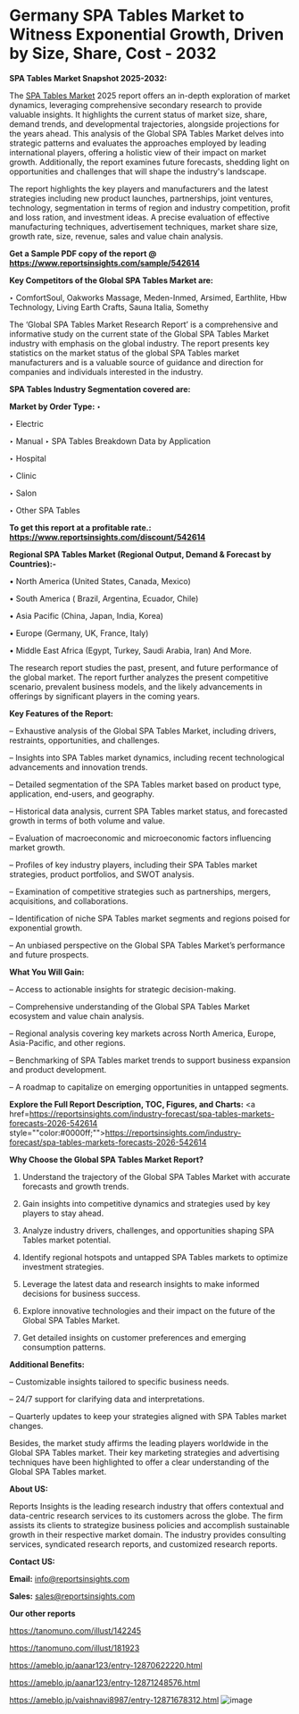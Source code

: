 # Germany SPA Tables Market to Witness Exponential Growth, Driven by Size, Share, Cost - 2032

<strong>SPA Tables Market Snapshot 2025-2032:</strong>

The <a href=https://www.reportsinsights.com/sample/542614>SPA Tables Market</a> 2025 report offers an in-depth exploration of market dynamics, leveraging comprehensive secondary research to provide valuable insights. It highlights the current status of market size, share, demand trends, and developmental trajectories, alongside projections for the years ahead. This analysis of the Global SPA Tables Market delves into strategic patterns and evaluates the approaches employed by leading international players, offering a holistic view of their impact on market growth. Additionally, the report examines future forecasts, shedding light on opportunities and challenges that will shape the industry's landscape.

The report highlights the key players and manufacturers and the latest strategies including new product launches, partnerships, joint ventures, technology, segmentation in terms of region and industry competition, profit and loss ration, and investment ideas. A precise evaluation of effective manufacturing techniques, advertisement techniques, market share size, growth rate, size, revenue, sales and value chain analysis.

<strong>Get a Sample PDF copy of the report @ <a href=https://www.reportsinsights.com/sample/542614 style=color:#0000ff;>https://www.reportsinsights.com/sample/542614</a></strong>

<strong>Key Competitors of the Global SPA Tables Market are:</strong>

‣ ComfortSoul, Oakworks Massage, Meden-Inmed, Arsimed, Earthlite, Hbw Technology, Living Earth Crafts, Sauna Italia, Somethy

The ‘Global SPA Tables Market Research Report’ is a comprehensive and informative study on the current state of the Global SPA Tables Market industry with emphasis on the global industry. The report presents key statistics on the market status of the global SPA Tables market manufacturers and is a valuable source of guidance and direction for companies and individuals interested in the industry.

<strong>SPA Tables Industry Segmentation covered are:</strong>

<strong>Market by Order Type: </strong>
‣ 

‣ Electric

‣ Manual
‣ SPA Tables Breakdown Data by Application

‣ Hospital

‣ Clinic

‣ Salon

‣ Other
SPA Tables

<strong>To get this report at a profitable rate.: <a href=https://www.reportsinsights.com/discount/542614 style=color:#0000ff;>https://www.reportsinsights.com/discount/542614</a></strong>

<strong>Regional SPA Tables Market (Regional Output, Demand &amp; Forecast by Countries):-</strong>

• North America (United States, Canada, Mexico)

• South America ( Brazil, Argentina, Ecuador, Chile)

• Asia Pacific (China, Japan, India, Korea)

• Europe (Germany, UK, France, Italy)

• Middle East Africa (Egypt, Turkey, Saudi Arabia, Iran) And More.

The research report studies the past, present, and future performance of the global market. The report further analyzes the present competitive scenario, prevalent business models, and the likely advancements in offerings by significant players in the coming years.

<strong>Key Features of the Report:</strong>

– Exhaustive analysis of the Global SPA Tables Market, including drivers, restraints, opportunities, and challenges.

– Insights into SPA Tables market dynamics, including recent technological advancements and innovation trends.

– Detailed segmentation of the SPA Tables market based on product type, application, end-users, and geography.

– Historical data analysis, current SPA Tables market status, and forecasted growth in terms of both volume and value.

– Evaluation of macroeconomic and microeconomic factors influencing market growth.

– Profiles of key industry players, including their SPA Tables market strategies, product portfolios, and SWOT analysis.

– Examination of competitive strategies such as partnerships, mergers, acquisitions, and collaborations.

– Identification of niche SPA Tables market segments and regions poised for exponential growth.

– An unbiased perspective on the Global SPA Tables Market’s performance and future prospects.

<strong>What You Will Gain:</strong>

– Access to actionable insights for strategic decision-making.

– Comprehensive understanding of the Global SPA Tables Market ecosystem and value chain analysis.

– Regional analysis covering key markets across North America, Europe, Asia-Pacific, and other regions.

– Benchmarking of SPA Tables market trends to support business expansion and product development.

– A roadmap to capitalize on emerging opportunities in untapped segments.

<strong>Explore the Full Report Description, TOC, Figures, and Charts:</strong>
<a href=https://reportsinsights.com/industry-forecast/spa-tables-markets-forecasts-2026-542614 style=""color:#0000ff;"">https://reportsinsights.com/industry-forecast/spa-tables-markets-forecasts-2026-542614</a>

<strong>Why Choose the Global SPA Tables Market Report?</strong>

1. Understand the trajectory of the Global SPA Tables Market with accurate forecasts and growth trends.

2. Gain insights into competitive dynamics and strategies used by key players to stay ahead.

3. Analyze industry drivers, challenges, and opportunities shaping SPA Tables market potential.

4. Identify regional hotspots and untapped SPA Tables markets to optimize investment strategies.

5. Leverage the latest data and research insights to make informed decisions for business success.

6. Explore innovative technologies and their impact on the future of the Global SPA Tables Market.

7. Get detailed insights on customer preferences and emerging consumption patterns.

<strong>Additional Benefits:</strong>

– Customizable insights tailored to specific business needs.

– 24/7 support for clarifying data and interpretations.

– Quarterly updates to keep your strategies aligned with SPA Tables market changes.

Besides, the market study affirms the leading players worldwide in the Global SPA Tables market. Their key marketing strategies and advertising techniques have been highlighted to offer a clear understanding of the Global SPA Tables market.

<strong><strong>About US</strong>:</strong>

Reports Insights is the leading research industry that offers contextual and data-centric research services to its customers across the globe. The firm assists its clients to strategize business policies and accomplish sustainable growth in their respective market domain. The industry provides consulting services, syndicated research reports, and customized research reports.

<strong>Contact US:</strong>

<p class=><b>Email:</b> <a href=mailto:info@reportsinsights.com>info@reportsinsights.com</a></p>
<p class=><b>Sales:</b> <a href=mailto:sales@reportsinsights.com>sales@reportsinsights.com</a></p>

<strong>Our other reports</strong>

<a href=https://tanomuno.com/illust/142245>https://tanomuno.com/illust/142245</a>

<a href=https://tanomuno.com/illust/181923>https://tanomuno.com/illust/181923</a>

<a href=https://ameblo.jp/aanar123/entry-12870622220.html>https://ameblo.jp/aanar123/entry-12870622220.html</a>

<a href=https://ameblo.jp/aanar123/entry-12871248576.html>https://ameblo.jp/aanar123/entry-12871248576.html</a>

<a href=https://ameblo.jp/vaishnavi8987/entry-12871678312.html>https://ameblo.jp/vaishnavi8987/entry-12871678312.html</a>
![image](https://github.com/user-attachments/assets/67c730c8-5544-4be2-8e01-672ad8d89081)

